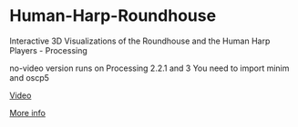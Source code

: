 Human-Harp-Roundhouse
=====================

Interactive 3D Visualizations of the Roundhouse and the Human Harp Players - Processing

no-video version runs on Processing 2.2.1 and 3 
You need to import minim and oscp5

[Video](https://youtu.be/DUdgEWerfUs)

[More info](https://amilo.github.io/sound,/interaction,/performance,/code/2014/09/29/human-harp.html)

